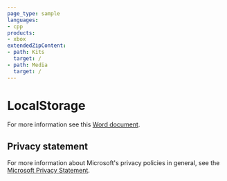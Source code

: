 ```yaml
---
page_type: sample
languages:
- cpp
products:
- xbox
extendedZipContent:
- path: Kits
  target: /
- path: Media
  target: /
---
```


# LocalStorage

For more information see this [Word document](https://github.com/microsoft/Xbox-GDK-Samples/blob/main/Samples/System/LocalStorage/Readme.docx).

## Privacy statement

For more information about Microsoft's privacy policies in general, see the [Microsoft Privacy Statement](https://privacy.microsoft.com/privacystatement/).
